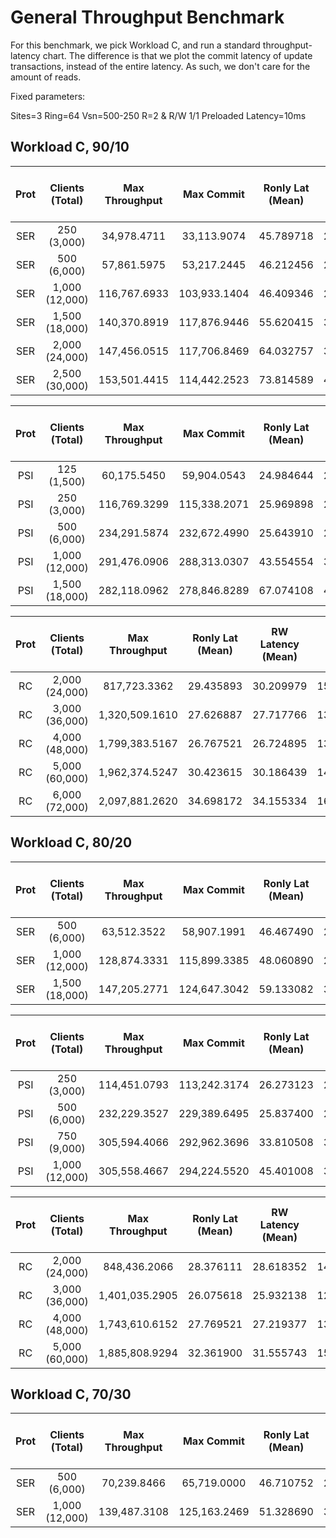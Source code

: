 # General Throughput Benchmark

For this benchmark, we pick Workload C, and run a standard throughput-latency chart. The difference is that we plot the commit latency of update transactions, instead of the entire latency. As such, we don't care for the amount of reads.

Fixed parameters:

Sites=3
Ring=64
Vsn=500-250
R=2 & R/W 1/1
Preloaded
Latency=10ms

## Workload C, 90/10

| Prot | Clients (Total) | Max Throughput |  Max Commit  | Ronly Lat (Mean) | RW Latency (Mean) | RW Commit Latency (Mean) | Commit Ratio |
| :--: | :-------------: | :------------: | :----------: | :--------------: | :---------------: | :----------------------: | :----------: |
| SER  |   250 (3,000)   |  34,978.4711   | 33,113.9074  |    45.789718     |     27.908885     |        14.339036         |   0.945636   |
| SER  |   500 (6,000)   |  57,861.5975   | 53,217.2445  |    46.212456     |     28.204495     |        14.579877         |   0.916990   |
| SER  | 1,000 (12,000)  |  116,767.6933  | 103,933.1404 |    46.409346     |     28.262551     |        14.734900         |   0.889079   |
| SER  | 1,500 (18,000)  |  140,370.8919  | 117,876.9446 |    55.620415     |     32.939262     |        17.014449         |   0.845516   |
| SER  | 2,000 (24,000)  |  147,456.0515  | 117,706.8469 |    64.032757     |     37.110777     |        18.900480         |   0.799265   |
| SER  | 2,500 (30,000)  |  153,501.4415  | 114,442.2523 |    73.814589     |     41.919710     |        21.020559         |   0.751526   |

| Prot | Clients (Total) | Max Throughput |  Max Commit  | Ronly Lat (Mean) | RW Latency (Mean) | RW Commit Latency (Mean) | Commit Ratio |
| :--: | :-------------: | :------------: | :----------: | :--------------: | :---------------: | :----------------------: | :----------: |
| PSI  |   125 (1,500)   |  60,175.5450   | 59,904.0543  |    24.984644     |     25.048457     |        12.722157         |   0.991811   |
| PSI  |   250 (3,000)   |  116,769.3299  | 115,338.2071 |    25.969898     |     26.113910     |        13.352954         |   0.990963   |
| PSI  |   500 (6,000)   |  234,291.5874  | 232,672.4990 |    25.643910     |     25.763828     |        13.233443         |   0.991826   |
| PSI  | 1,000 (12,000)  |  291,476.0906  | 288,313.0307 |    43.554554     |     35.686069     |        17.486805         |   0.993115   |
| PSI  | 1,500 (18,000)  |  282,118.0962  | 278,846.8289 |    67.074108     |     45.172984     |        20.760967         |   0.993330   |

| Prot | Clients (Total) | Max Throughput | Ronly Lat (Mean) | RW Latency (Mean) | RW Commit Latency (Mean) |
| :--: | :-------------: | :------------: | :--------------: | :---------------: | :----------------------: |
|  RC  | 2,000 (24,000)  |  817,723.3362  |    29.435893     |     30.209979     |        15.491821         |
|  RC  | 3,000 (36,000)  | 1,320,509.1610 |    27.626887     |     27.717766     |        13.902849         |
|  RC  | 4,000 (48,000)  | 1,799,383.5167 |    26.767521     |     26.724895     |        13.287233         |
|  RC  | 5,000 (60,000)  | 1,962,374.5247 |    30.423615     |     30.186439     |        14.883843         |
|  RC  | 6,000 (72,000)  | 2,097,881.2620 |    34.698172     |     34.155334     |        16.694364         |

## Workload C, 80/20

| Prot | Clients (Total) | Max Throughput |  Max Commit  | Ronly Lat (Mean) | RW Latency (Mean) | RW Commit Latency (Mean) | Commit Ratio |
| :--: | :-------------: | :------------: | :----------: | :--------------: | :---------------: | :----------------------: | :----------: |
| SER  |   500 (6,000)   |  63,512.3522   | 58,907.1991  |    46.467490     |     28.366984     |        14.661549         |   0.924289   |
| SER  | 1,000 (12,000)  |  128,874.3331  | 115,899.3385 |    48.060890     |     29.131793     |        15.187020         |   0.898614   |
| SER  | 1,500 (18,000)  |  147,205.2771  | 124,647.3042 |    59.133082     |     34.752666     |        17.886923         |   0.854554   |

| Prot | Clients (Total) | Max Throughput |  Max Commit  | Ronly Lat (Mean) | RW Latency (Mean) | RW Commit Latency (Mean) | Commit Ratio |
| :--: | :-------------: | :------------: | :----------: | :--------------: | :---------------: | :----------------------: | :----------: |
| PSI  |   250 (3,000)   |  114,451.0793  | 113,242.3174 |    26.273123     |     26.633923     |        13.635233         |   0.985628   |
| PSI  |   500 (6,000)   |  232,229.3527  | 229,389.6495 |    25.837400     |     26.242516     |        13.580844         |   0.985706   |
| PSI  |   750 (9,000)   |  305,594.4066  | 292,962.3696 |    33.810508     |     32.553493     |        16.880151         |   0.983012   |
| PSI  | 1,000 (12,000)  |  305,558.4667  | 294,224.5520 |    45.401008     |     39.680656     |        19.903133         |   0.982058   |

| Prot | Clients (Total) | Max Throughput | Ronly Lat (Mean) | RW Latency (Mean) | RW Commit Latency (Mean) |
| :--: | :-------------: | :------------: | :--------------: | :---------------: | :----------------------: |
|  RC  | 2,000 (24,000)  |  848,436.2066  |    28.376111     |     28.618352     |        14.430302         |
|  RC  | 3,000 (36,000)  | 1,401,035.2905 |    26.075618     |     25.932138     |        12.880957         |
|  RC  | 4,000 (48,000)  | 1,743,610.6152 |    27.769521     |     27.219377     |        13.503487         |
|  RC  | 5,000 (60,000)  | 1,885,808.9294 |    32.361900     |     31.555743     |        15.538679         |

## Workload C, 70/30

| Prot | Clients (Total) | Max Throughput |  Max Commit  | Ronly Lat (Mean) | RW Latency (Mean) | RW Commit Latency (Mean) | Commit Ratio |
| :--: | :-------------: | :------------: | :----------: | :--------------: | :---------------: | :----------------------: | :----------: |
| SER  |   500 (6,000)   |  70,239.8466   | 65,719.0000  |    46.710752     |     28.521944     |        14.752848         |   0.931544   |
| SER  | 1,000 (12,000)  |  139,487.3108  | 125,163.2469 |    51.328690     |     30.869126     |        16.080536         |   0.906683   |
